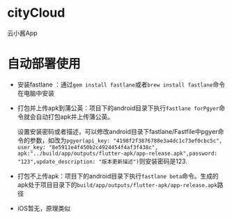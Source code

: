 # cityCloud
云小酱App


# 自动部署使用
* 安装fastlane ：通过`gem install fastlane`或者`brew install fastlane`命令在电脑中安装
* 打包并上传apk到蒲公英：项目下的android目录下执行`fastlane forPgyer`命令就会自动打包apk并上传蒲公英。
  
  设置安装密码或者描述，可以修改android目录下fastlane/Fastfile中pgyer命令的参数，如改为`pgyer(api_key: "4198f2f3876788e3a4dc1c73ef0cbc5c", user_key: "8e5911e4f450b2c4924454f4af3f438c", apk:"../build/app/outputs/flutter-apk/app-release.apk",password: "123",update_description: "版本更新描述")`则安装密码是123.
* 打包不上传apk：项目下的android目录下执行`fastlane beta`命令。生成的apk处于项目目录下的`build/app/outputs/flutter-apk/app-release.apk`路径
* iOS暂无，原理类似